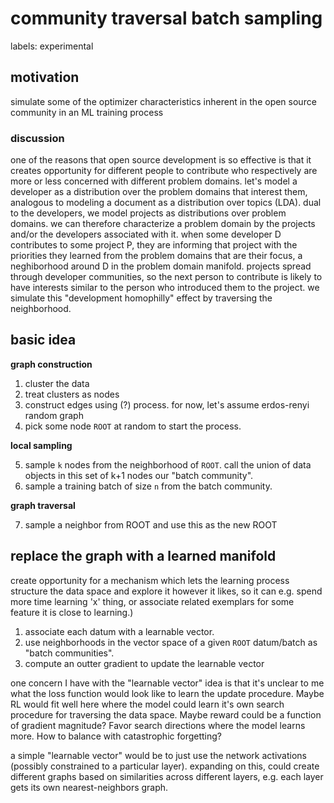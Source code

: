 # community traversal batch sampling

labels: experimental

## motivation

simulate some of the optimizer characteristics inherent in the open source community in an ML training process

### discussion

one of the reasons that open source development is so effective is that it creates opportunity for different people to contribute who respectively are more or less concerned with different problem domains. let's model a developer as a distribution over the problem domains that interest them, analogous to modeling a document as a distribution over topics (LDA). dual to the developers, we model projects as distributions over problem domains. we can therefore characterize a problem domain by the projects and/or the developers associated with it. when some developer D contributes to some project P, they are informing that project with the priorities they learned from the problem domains that are their focus, a neghiborhood around D in the problem domain manifold. projects spread through developer communities, so the next person to contribute is likely to have interests similar to the person who introduced them to the project. we simulate this "development homophilly" effect by traversing the neighborhood.

## basic idea

**graph construction**

1. cluster the data
2. treat clusters as nodes
3. construct edges using (?) process. for now, let's assume erdos-renyi random graph
4. pick some node `ROOT` at random to start the process.

**local sampling**

5. sample `k` nodes from the neighborhood of `ROOT`. call the union of data objects in this set of k+1 nodes our "batch community".
6. sample a training batch of size `n` from the batch community.

**graph traversal**

7. sample a neighbor from ROOT and use this as the new ROOT

## replace the graph with a learned manifold

create opportunity for a mechanism which lets the learning process structure the data space and explore it however it likes, so it can e.g. spend more time learning 'x' thing, or associate related exemplars for some feature it is close to learning.)

1. associate each datum with a learnable vector.
2. use neighborhoods in the vector space of a given `ROOT` datum/batch as "batch communities".
3. compute an outter gradient to update the learnable vector

one concern I have with the "learnable vector" idea is that it's unclear to me what the loss function would look like to learn the update procedure. Maybe RL would fit well here where the model could learn it's own search procedure for traversing the data space. Maybe reward could be a function of gradient magnitude? Favor search directions where the model learns more. How to balance with catastrophic forgetting?

a simple "learnable vector" would be to just use the network activations (possibly constrained to a particular layer). expanding on this, could create different graphs based on similarities across different layers, e.g. each layer gets its own nearest-neighbors graph.
